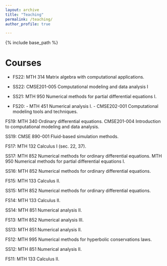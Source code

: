 ```yaml
---
layout: archive
title: "Teaching"
permalink: /teaching/
author_profile: true

---
```


{% include base_path %}

Courses
======
* FS22: MTH 314 Matrix algebra with computational applications.

* SS22: CMSE201-005  Computational modeling and data analysis I   

* SS21: MTH 950 Numerical methods for partial differential equations I.    

* FS20: - MTH 451 Numerical analysis I. 
        - CMSE202-001 Computational modeling tools and techniques.

FS19: MTH 340 Ordinary differential equations. 
      CMSE201-004 Introduction to computational modeling and data analysis.

SS19: CMSE 890-001 Fluid-based simulation methods.

FS17: MTH 132 Calculus I (sec. 22, 37).

SS17: MTH 852 Numerical methods for ordinary differential equations.  MTH 950 Numerical methods for partial differential equations I.

SS16: MTH 852 Numerical methods for ordinary differential equations.

FS15: MTH 133 Calculus II.

SS15: MTH 852 Numerical methods for ordinary differential equations.

FS14: MTH 133 Calculus II.

SS14: MTH 851 Numerical analysis II.

FS13: MTH 852 Numerical analysis III.

SS13: MTH 851 Numerical analysis II.

FS12: MTH 995 Numerical methods for hyperbolic conservations laws.

SS12: MTH 851 Numerical analysis II.

FS11: MTH 133 Calculus II.
